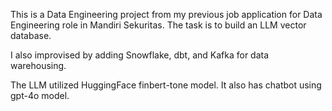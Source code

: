 This is a Data Engineering project from my previous job application for Data Engineering role in Mandiri Sekuritas. The task is to build an LLM vector database. 

I also improvised by adding Snowflake, dbt, and Kafka for data warehousing. 

The LLM utilized HuggingFace finbert-tone model. It also has chatbot using gpt-4o model.

